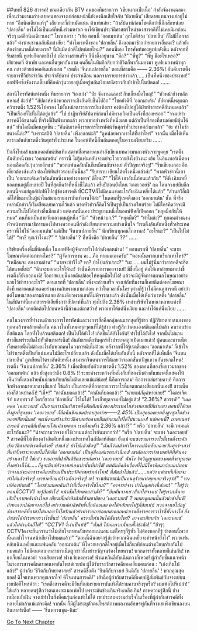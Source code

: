 ##บทที่ 826 สวรรค์!
ขณะเดียวกัน
BTV
คนของทีมรายการ ‘เซียนเกะเป๊ะเนื้อ’ กำลังจัดงานฉลอง เพื่อนร่วมงานเก่าหลายคนของจางเย่ก่อนหน้านี้ยังคงนึกเสียใจกับ ‘ปลายลิ้น’ เสียดายแทนจางเย่อยู่ไม่หาย
“อีกนิดเดียวแท้ๆ” เสียวหลวี่กำหมัดแน่น
ต้าเฟยเอ่ย : “ถ้าสัปดาห์ก่อนโชคดีกว่านี้อีกสักหน่อย ‘ปลายลิ้น’ คงไม่ได้เป็นแค่ที่หนึ่งร่วมหรอก คงได้เขียนประวัติศาสตร์ใหม่ของสารคดีที่ไม่เคยมีมาก่อนจริงๆ แค่อีกนิดเดียวเอง!”
โหวเกอว่า : “เฮ้อ ตอนนี้ ‘ออกมาเต้น’ ลุกโชติช่วง ‘ปลายลิ้น’ ก็ไม่มีโอกาสแล้ว”
ต่งซานซานกลับนึกสงสัย : “ทำไมเรตติ้งของ ‘ปลายลิ้น’ ถึงออกมาช้ากว่ารายการอื่นนะ? แล้วยังต้องช้าขนาดนี้ด้วยเหรอ? นี่มันผิดปกติไปหน่อยไหม?”
ตอนนี้เอง โทรศัพท์ของหูเฟยดังขึ้น
หลังจากที่รับสายนี้ หูเฟยก็ตกตะลึงไป เมื่อวางสายเสร็จ ก็นิ่งอึ้งอยู่นาน
“หือ?”
“พี่หู?”
“พี่หู มีอะไรเหรอ?”
เสียวหลวี่ ต้าเฟย และคนอื่นๆพากันถาม
คนอื่นในทีมอีกสิบกว่าชีวิตก็พากันมองมา
หูเฟยมองหน้าทุกคน กล่าวด้วยลำคออันแห้งผาก “ เรตติ้ง ‘จีนบนปลายลิ้น’ ตอนที่สามคือ —— 2.36%! อันดับเรตติ้งรายการทีวีประจำวัน ประจำสัปดาห์ ประจำเดือน นอกจากรายการข่าวแล้ว…...เป็นที่หนึ่งของประเทศ!”
ออฟฟิศซึ่งจัดงานเลี้ยงที่คึกคักวุ่นวายอยู่เมื่อครู่พลันเงียบสงัดราวกับป่าช้าไปในบัดดล!
……


สถานีโทรทัศน์แห่งหนึ่ง
ทีมรายการ ‘ร้องเก่ง’
“ป่ะ จัดงานฉลอง! กินเลี้ยงมื้อใหญ่!”
“หัวหน้าช่างหลักแหลม! ฮ่ะฮ่า!”
“สัปดาห์หน้าพวกเราจะชิงอันดับขึ้นไปอีก”
“โชคยังดีที่ ‘ออกมาเต้น’ สัปดาห์นี้พลุแตก คว้าเรตติ้ง 1.52%ไปครอง ไม่งั้นหน้าตารายการบันเทิงเรา คงต้องไปอยู่ใต้ฝ่าเท้าสารคดีกันหมดแล้ว”
“เป็นเรื่องที่ไปไม่ได้อยู่แล้ว”
“ใช่ ปาฏิหาริย์สัปดาห์ก่อนไม่มีทางเกิดเป็นครั้งที่สองหรอก”
“จางเย่ทำสารคดีได้ขนาดนี้ ที่จริงก็ฝืนฟ้ามากแล้ว พวกเขาอย่างหวังที่หนึ่งเลย แต่ถ้าเป็นที่สองที่สามค่อยมีลุ้นได้แน่”
ทันใดนั้นมีคนพูดขึ้น : “อันดับเรตติ้งรายการโทรทัศน์วันศุกร์ทั่วประเทศส่งมาแล้ว”
“ฮะ ทำไมช้าขนาดนี้ล่ะ?”
“เพราะสถิติ ‘ปลายลิ้น’ เพิ่งออกน่ะสิ”
“ดูหน่อยพวกเราได้ที่เท่าไหร่”
จากนั้น เมื่อได้เห็นตารางอันดับเรตติ้งวันศุกร์ทั่วประเทศ ในออฟฟิศนี้ก็พลันตกอยู่ในความเงียบกริบ
……


ปักกิ่งไทมส์
แผนกคอลัมน์บันเทิง
สตาฟสื่อหลายคนกำลังเขียนบทความพลางหัวเราะพูดคุย
“เรตติ้งอันดับหนึ่งของ ‘ออกมาเต้น’ คราวนี้ ไม่รู้แฟนคลับจางเย่จะโวยวายยังไงบ้างนะ เฮ้อ ในอินเทอร์เน็ตคงนองเลือดกันวุ่นวายอีกแน่”
“พวกแฟนคลับนั่นก็เหมือนกับจางเย่ ตัวปัญหาจริงๆ!”
“รีบเขียนเถอะ อีกเดี๋ยวต้องส่งแล้ว ต้องให้ทันข่าวรอบเย็นนี้นะ”
“รับทราบ เขียนได้ครึ่งหนึ่งแล้วล่ะ”
“พาดหัวข่าวนี้เอาเป็น ‘ออกมาเต้นคว้าอันดับหนึ่งมาอย่างองอาจ’ ดีไหม?”
“ใช้ได้ เอาอันนี้ก่อนแล้วกัน”
“หึหึ เฉินเหยี่ยอดทนอยู่ตั้งหลายปี ในที่สุดก็คว้าที่หนึ่งนี้ได้แล้ว ครึ่งปีก่อนยังโดน ‘เดอะวอยซ์’ กด โดนจางเย่บีบอีก ตอนนี้จางเย่ถูกอัปเปหิไปอยู่ช่องสารคดี ที่CCTVก็ไม่มีคนแข่งอะไรกับเฉินเหยี่ยได้แล้ว”
“ส่วนสวีอี้เผิงก็ได้ขึ้นมาเป็นผู้นำในสนามรายการบันเทิงจนได้ล่ะ”
ในตอนที่รู้เรตติ้งของ ‘ออกมาเต้น’ นั้น ที่จริงเหล่านักข่าวก็เริ่มเขียนบทความไว้แล้ว พาดหัวข่าวก็คิดไว้เป็นรูปเป็นร่างเรียบร้อย ไม่มีใครคิดว่าจะมีความเป็นไปได้อย่างอื่นอีกแล้ว
แต่ตอนนั้นเอง ประตูบานหนึ่งในออฟฟิศก็เปิดออก
“หยุดมือกันให้หมด” คนที่มาเป็นชายวัยกลางคนผู้หนึ่ง
“อ๊ะ”
“หัวหน้าบก.?”
“หยุดมือ?”
“ทำไมล่ะ?”
ทุกคนต่างฉงน
หัวหน้าบรรณาธิการมองไปทางพวกคนที่กำลังเขียนบทความอย่างเห็นใจ “เรตติ้งอันดับหนึ่งทั่วประเทศคราวนี้ไม่ใช่ ‘ออกมาเต้น’ แต่เป็น ‘จีนบนปลายลิ้น’”
นักเขียนทุกคนโกลาหล!
“อะไรนะ?”
“เป็นไปไม่ได้!”
“หา? คุณว่าไงนะ?”
“ ‘ปลายลิ้น’ ? ที่หนึ่งคือ ‘ปลายลิ้น’ ??”
……


บริษัทเครื่องดื่มยี่ห้อหนึ่ง
ในออฟฟิศผู้จัดการทั่วไปกำลังอลหม่าน!
“ ตอนแรกที่ ‘ปลายลิ้น’ จะขายโฆษณาติดต่อมาทางใคร?”
“ผู้จัดการหาน คะ...คือ ทางผมเองครับ”
“ตอนนั้นพวกเขาเรียกเท่าไหร่?”
“เหมือนจะ สองสามล้าน”
“นายจะบ้ารึไง? หา? บ้าไปแล้วเรอะ?”
“ผะ…...ผมไม่รู้นี่นาว่าสารคดีจะฮิตได้ขนาดนี้น่ะ”
“ฉันจะบอกอะไรให้นะ! ว่านั่นคือรายการของจางเย่! มีชื่อนี้อยู่ ต่อให้เขาถ่ายหมาเบ่งขี้ เรตติ้งก็ยังออกมาดี! โอกาสแบบนี้นายดันปล่อยให้หลุดมือไปได้! แล้วจะมีผู้จัดการแผนกโฆษณาอย่างนายไว้ทำซากอะไร?”
ตอนแรกที่ ‘ปลายลิ้น’ เพิ่งจะถ่ายเสร็จ จางเย่กับทีมงานก็เคยติดต่อหาโฆษณาถึงที่ หลายคนล้วนเคยร่วมงานกับพวกเขามาก่อน ทว่าในเวลานั้นใครๆต่างก็รู้ว่าไม่มีคนดูสารคดี อย่าว่าแต่โฆษณาสองสามล้านเลย ล้านเดียวพวกเขาก็ไม่พิจารณาแล้ว ดังนั้นเมื่อได้เห็นว่าเรตติ้ง ‘ปลายลิ้น’ ในสัปดาห์นี้แหกสวรรค์เสียยิ่งกว่าสัปดาห์ที่แล้ว พุ่งไปถึง 2.36% เหล่าบริษัทโฆษณาหลายแห่งที่ ‘ปลายลิ้น’ เคยติดต่อไปก่อนหน้านี้ล้วนแต่ตาสว่าง!
พวกเขาได้แต่นิ่งเงียบ
และทำได้แค่นิ่งเงียบ
……


คนในวงการที่ทำงานด้านวงการโทรทัศน์และวงการสื่อคือกลุ่มคนแรกสุดที่รู้ข่าว ปฏิกิริยาตอบสนองของทุกคนล้วนคล้ายคลึงกัน คนวงในทั้งหมดทุกๆคนที่ได้รู้ข่าว ต่างรู้สึกว่าตนเองสติแตกไปแล้ว คนรอบข้างก็สติแตก โลกทั้งใบล้วนสติแตก!
เป็นไปได้ยังไง!
เกิดขึ้นได้ยังไงกัน!
ทำไปได้ยังไง!
จากนั้นไม่นาน ข่าวก็แพร่ระเบิดไปทั่วอินเทอร์เน็ต!
อันดับเรตติ้งวันศุกร์ทั่วประเทศถูกเปิดเผยแล้ว!
ผู้คนและชาวเน็ตทั้งหลายนั้นไม่ต่างอะไรกับพวกคนในวงการนับไม่ถ้วน หลังจากที่ได้รู้เรตติ้งของ ‘ออกมาเต้น’ ก็เข้าใจไปว่าเรตติ้งเป็นที่แน่นอนไม่มีอะไรเปลี่ยนแล้ว ดังนั้นเมื่อได้เห็นอันดับนี้ หลังจากที่ได้เห็นชื่อ ‘จีนบนปลายลิ้น’ ถูกเขียนไว้ตรงอันดับหนึ่ง สามารถจินตนาการได้เลยว่าจะอกสั่นขวัญแขวนกันขนาดไหน!
เรตติ้ง ‘จีนบนปลายลิ้น’ 2.36% !
เมื่อเทียบกับตัวเลขเรตติ้ง 1.52% ของตอนที่สองซึ่งยาวมากของ ‘ออกมาเต้น’ แล้ว ยังสูงกว่าถึง 0.8% !!
ระยะห่างระหว่างที่หนึ่งกับที่สองซึ่งต่างกันขนาดนี้แสดงให้เห็นว่าทั้งสองฝ่ายนั้นนำมาเทียบกันไม่ติดเลยแม้แต่น้อย!
นี่คือการถล่ม!
คือการถล่มราบคาบ!
คือการจิกหัวลากมาตบกลางสี่แยก!
ใช่แล้ว เป็นสารคดีที่ลากรายการวาไรตี้มาตบกลางสี่แยกนั่นเอง!!
ชาวเน็ตเองก็ล้วนบ้าคลั่ง!
“เชี่*!”
“ตาฉันบอดแล้ว!”
“ตาฉันก็บอดแล้ว!”
“นายแม่*ก็ดุฉิ*หายเลย!”
“โคตรเจิดจ้า! แสบทรวง! ใครก็ขวาง ‘ปลายลิ้น’ ไว้ไม่ได้! ใครก็หยุดจางเย่ไม่อยู่แล้ว!
“2.36%? สวรรค์!”
“เ*ดดดดด ‘เดอะวอยซ์’ เป็นรายการบันเทิงเรตติ้งอันดับหนึ่งของประเทศในช่วงหลายปีที่ผ่านมา ตอนที่ได้เรตติ้งสูงที่สุดของ ‘เดอะวอยซ์’ ก็คือคืนชิงแชมป์รอบสุดท้าย——2.45% เป็นสุดยอดเรตติ้งสูงสุดในช่วงหลายปีมานี้เลย! จนเพิ่งจะสร้างประวัติศาสตร์กลายเป็นตำนานไปได้ไม่นานเอง! แต่ตอนนี้? ภาพยนตร์สารคดี สารคดีที่เพิ่งฉายได้แค่สามตอน เรตติ้งแม่*ถึง 2.36% แล้ว!?”
“ หรือ ‘ปลายลิ้น’ จะมีเวทมนต์อะไรกันนะ?”
“น่าจะถามว่าจางเย่ใช้เวทมนต์อะไรกันมากกว่า!”
“หรือ ‘ปลายลิ้น’ จะแซง ‘เดอะวอยซ์’ ? สารคดีที่ไม่เพียงคว้าอันดับหนึ่งของประเทศในสัปดาห์ถัดมา ยังแม่*จะแซงรายการวาไรตี้เรตติ้งระดับประวัติศาสตร์เรตติ้งด้วย? บ้าแล้ว! บ้าไปแล้วชัดๆ!”
“ฉันก็ว่าแล้วทำไมจางเย่ถึงเลือกฉายวันศุกร์-เสาร์ ที่แท้ก็เพราะจางเย่ไม่ได้เห็น ‘ออกมาเต้น’ เป็นคู่มือแต่แรกแล้วนี่เอง! เขาต้องการทำลายสถิติที่ตัวเองสร้างเอาไว้! ใช่แล้ว รายการที่ฝ่าฝืนลิขิตสวรรค์อย่าง ‘เดอะวอยซ์’ นั่นไง จิตวิญญาณของคนที่จะทุบเรตติ้งอย่างนี้ได้…...ก็ดูจะมีแต่ตัวจางเย่เองเท่านั้นที่ทำได้! แต่ฉันคิดถึงเรื่องที่ไม่มีใครคิดมาก่อนแน่นอน ว่าจางเย่จะเอาสารคดีมาเขียนเป็นประวัติศาสตร์หน้าใหม่! นี่มันบ้าไปแล้ว!......แต่ว่า แต่เขาก็เกือบจะทำได้แล้วจริงๆ! เขาขาดอีกแค่ก้าวเดียวจริงๆ! เ*ด! จางเย่นายแม่*เป็นคนดุร้ายแห่งยุคเลยจริงๆว่ะ!”
“จางเย่ต้องบ้าแน่!”
“ใครช่วยบอกฉันทีว่านี่เรื่องจริงใช่ไหม?”
“อาจารย์จาง ทำไมดุอย่างนี้ล่ะคะ!”
“ไม่รู้ว่าตอนนี้CCTV1 จะรู้สึกยังไง! หน้าสั่นไปหมดแล้วมั้ง?”
“บีบคั้นจางเย่ เสือกไสจางเย่ ไม่รู้พวกนั้นจะเสียใจภายหลังบ้างไหม เพียงเพื่อค่าลิขสิทธิ์ข้ามชาติของ ‘เดอะวอยซ์’ ? พอมาดูตอนนี้แล้วน่าขำสิ้นดี! ถ้าหากว่าปล่อยจางเย่ไป อย่าว่าแต่ค่าลิขสิทธิ์เล็กน้อยเลย คงได้กลับมาไม่รู้กี่สิบเท่า! พวกจางเย่ไปอยู่ช่องสารคดีที่อาม่าไม่แลอาเจ็กไม่รักแล้วยังทำรายการออกมาตอกหน้าเรตติ้งรายการวาไรตี้ทั้งบางได้ ยิ่งถ้าเขาได้ทำรายการวาไรตี้นะ! ‘ปลายลิ้น’ คราวนี้ทำเงินได้ตั้งเท่าไหร่? อาจจะเทียบกับ ‘เดอะวอยซ์’ แล้วไม่ต่างกันก็ได้!”
“CCTV1 งี่เง่าเป็นบ้า!”
“นั่นสิ ไอ้คนพวกนั้นแม่*โง่ชะมัด!”
“ฮ่าๆๆ CCTV1คงจะยืนกรานว่าไม่เสียใจภายหลังหรอกแน่นอน แต่ใครๆก็รู้ทั่ว ไม่ต้องบอกก็รู้ ว่าตอนนี้พวกนั้นคงช้ำใจจนหน้าเขียวไปหมดแล้ว!”
“ตอนนี้ฉันอยากรู้ล่ะว่าพวกเฉินเหยี่ยจะทำหน้ายังไง”
พวกแฟนคลับเฉินเหยี่ยและแฟนคลับ ‘ออกมาเต้น’ ที่โหวกเหวกดีใจอยู่เมื่อไม่กี่นาทีก่อนต่างเงียบกริบกันไปหมดแล้ว ไม่มีคนตอบ
เหล่าชาวเน็ตถูกข่าวนี้เขย่าขวัญจนร้องโหยหวน!
พวกดาราทั้งหลายก็เช่นกัน!
เหยาเจี้ยนไฉเหวอ!
จางเสียเหวอ!
ฟางเว่ยหงเหวอ!
ฟ่านเหวินลี่กับเฉินกวงก็เหวอ!
ผู้กำกับชั้นแนวหน้าในวงการสารคดีหลายคนพากันโพสต์เวยป๋อ
ผู้ได้รับรางวัลสารคดียอดเยี่ยมคนก่อน : “เก่งเกินไปแล้ว!”
ผู้กำกับ ‘ชีวิตกับวิทยาศาสตร์’ สารคดีชื่อดัง “ยินดีกับจางเย่ ยินดีกับ ‘ปลายลิ้น’ ! พวกคุณสุดยอด! ดีใจแทนพวกคุณจากใจ! ดีใจแทนสารคดี!”
เส้าฉือผู้กำกับสารคดีที่เคยปฏิสัมพันธ์กับจางเย่บนเวยป๋อก็โพสต์ว่า : “เรตติ้งสารคดีจะมีวันที่ถล่มรายการบันเทิงได้ราบคาบจริงๆหรือ? ผมเพ้อไปรึเปล่า!”
ใช่แล้ว หลายคนรู้สึกว่าตนเองละเมอเพ้อไป เพราะมันช่างเกินจริงเหลือเกิน!
ภาพความรู้สึกนี้ ช่างเหมือนกับฝัน จางเย่ทำในสิ่งที่คนรุ่นก่อนทำไม่ได้ เขาประสบความสำเร็จในเรื่องที่ผู้กำกับสารคดีทั้งหลายไม่กล้าแม้แต่จะคิด!
จากนั้น ก็มีผู้ไม่ระบุตัวตนโพสต์ภาพผลงานอักษรพู่กันที่จางเย่เพิ่งเขียนลงบนอินเทอร์เน็ต!
—— ‘ชิ่นหยวนชุน-หิมะ’




[Go To Next Chapter]( ./24.md)